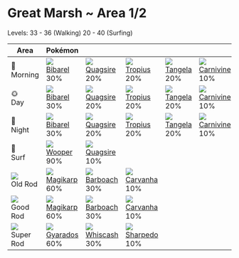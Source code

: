 # Great Marsh ~ Area 1/2
Levels: 33 - 36 (Walking) 20 - 40 (Surfing)

Area                         | Pokémon                          | &nbsp;                           | &nbsp;                           | &nbsp;                           | &nbsp;                           
---                          | ---                              | ---                              | ---                              | ---                              | ---                              
🌅<br>Morning                 | ![][400]<br> [Bibarel]<br> 30%  | ![][195]<br> [Quagsire]<br> 20% | ![][357]<br> [Tropius]<br> 20%  | ![][114]<br> [Tangela]<br> 20%  | ![][455]<br> [Carnivine]<br> 10%
🌞<br>Day                     | ![][400]<br> [Bibarel]<br> 30%  | ![][195]<br> [Quagsire]<br> 20% | ![][357]<br> [Tropius]<br> 20%  | ![][114]<br> [Tangela]<br> 20%  | ![][455]<br> [Carnivine]<br> 10%
🌙<br>Night                   | ![][400]<br> [Bibarel]<br> 30%  | ![][195]<br> [Quagsire]<br> 20% | ![][357]<br> [Tropius]<br> 20%  | ![][114]<br> [Tangela]<br> 20%  | ![][455]<br> [Carnivine]<br> 10%
🌊<br> Surf                   | ![][194]<br> [Wooper]<br> 90%   | ![][195]<br> [Quagsire]<br> 10% 
![][old-rod]<br> Old Rod     | ![][129]<br> [Magikarp]<br> 60% | ![][339]<br> [Barboach]<br> 30% | ![][318]<br> [Carvanha]<br> 10% 
![][good-rod]<br> Good Rod   | ![][129]<br> [Magikarp]<br> 60% | ![][339]<br> [Barboach]<br> 30% | ![][318]<br> [Carvanha]<br> 10% 
![][super-rod]<br> Super Rod | ![][130]<br> [Gyarados]<br> 60% | ![][340]<br> [Whiscash]<br> 30% | ![][319]<br> [Sharpedo]<br> 10% 


[Tangela]: /pokemon_changes/114/
[Magikarp]: /pokemon_changes/129/
[Gyarados]: /pokemon_changes/130/
[Wooper]: /pokemon_changes/194/
[Quagsire]: /pokemon_changes/195/
[Carvanha]: /pokemon_changes/318/
[Sharpedo]: /pokemon_changes/319/
[Barboach]: /pokemon_changes/339/
[Whiscash]: /pokemon_changes/340/
[Tropius]: /pokemon_changes/357/
[Bibarel]: /pokemon_changes/400/
[Carnivine]: /pokemon_changes/455/
[good-rod]: /img/items/good-rod.png
[old-rod]: /img/items/old-rod.png
[super-rod]: /img/items/super-rod.png
[114]: /img/pokemon/114.png
[129]: /img/pokemon/129.png
[130]: /img/pokemon/130.png
[194]: /img/pokemon/194.png
[195]: /img/pokemon/195.png
[318]: /img/pokemon/318.png
[319]: /img/pokemon/319.png
[339]: /img/pokemon/339.png
[340]: /img/pokemon/340.png
[357]: /img/pokemon/357.png
[400]: /img/pokemon/400.png
[455]: /img/pokemon/455.png
